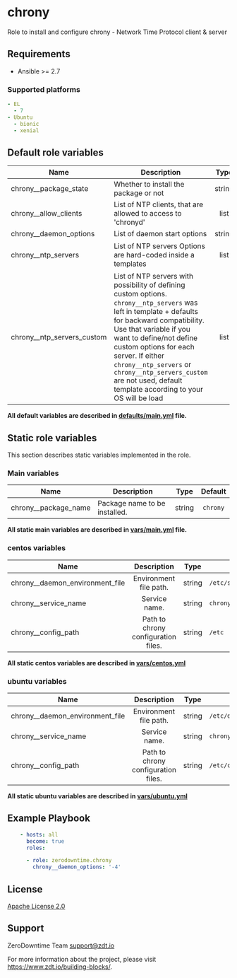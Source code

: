 # chrony

Role to install and configure chrony - Network Time Protocol client & server

## Requirements

- Ansible >= 2.7

### Supported platforms

```yml
- EL
  - 7
- Ubuntu
  - bionic
  - xenial
```

## Default role variables

| Name | Description | Type | Default | Required |
| -----| ----------- | :--: | :------:| :------: |
| chrony__package_state | Whether to install the package or not | string | `present` | True |
| chrony__allow_clients | List of NTP clients, that are allowed to access to 'chronyd' | list | `None` | True |
| chrony__daemon_options | List of daemon start options | string | `-4` | True |
| chrony__ntp_servers | List of NTP servers Options are hard-coded inside a templates | list | `['0.pool.ntp.org', '1.pool.ntp.org', '2.pool.ntp.org', '3.pool.ntp.org']` | True |
| chrony__ntp_servers_custom | List of NTP servers with possibility of defining custom options. `chrony__ntp_servers` was left in template + defaults for backward compatibility. Use that variable if you want to define/not define custom options for each server. If either `chrony__ntp_servers` or `chrony__ntp_servers_custom` are not used, default template according to your OS will be load | list | `[]` | True |

**All default variables are described in [defaults/main.yml](defaults/main.yml) file.**

## Static role variables

This section describes static variables implemented in the role.

### Main variables

| Name | Description | Type | Default |
| -----| ----------- | :--: | :-----: |
| chrony__package_name | Package name to be installed. | string | `chrony` |

**All static main variables are described in [vars/main.yml](vars/main.yml) file.**

### centos variables

| Name | Description | Type | Default |
| -----| :---------: | :--: | ------- |
| chrony__daemon_environment_file | Environment file path. | string | `/etc/sysconfig/chronyd` |
| chrony__service_name | Service name. | string | `chronyd` |
| chrony__config_path | Path to chrony configuration files. | string | `/etc` |

**All static centos variables are described in [vars/centos.yml](vars/centos.yml)**

### ubuntu variables

| Name | Description | Type | Default |
| -----| :---------: | :--: | ------- |
| chrony__daemon_environment_file | Environment file path. | string | `/etc/default/chrony` |
| chrony__service_name | Service name. | string | `chrony` |
| chrony__config_path | Path to chrony configuration files. | string | `/etc/chrony` |

**All static ubuntu variables are described in [vars/ubuntu.yml](vars/ubuntu.yml)**

## Example Playbook

```yaml
    - hosts: all
      become: true
      roles:

      - role: zerodowntime.chrony
        chrony__daemon_options: '-4'
```

## License

[Apache License 2.0](LICENSE)

## Support

ZeroDowntime Team <support@zdt.io>

For more information about the project, please visit <https://www.zdt.io/building-blocks/>.
